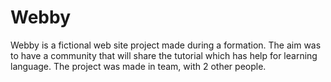 # Webby

Webby is a fictional web site project made during a formation. The aim was to have a community that will share the tutorial which has help for learning language.
The project was made in team, with 2 other people. 

